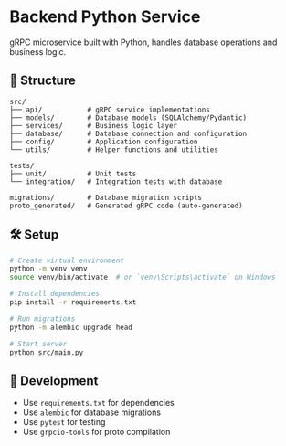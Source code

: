 # Backend Python Service

gRPC microservice built with Python, handles database operations and business logic.

## 📁 Structure

```
src/
├── api/           # gRPC service implementations
├── models/        # Database models (SQLAlchemy/Pydantic)
├── services/      # Business logic layer
├── database/      # Database connection and configuration
├── config/        # Application configuration
└── utils/         # Helper functions and utilities

tests/
├── unit/          # Unit tests
└── integration/   # Integration tests with database

migrations/        # Database migration scripts
proto_generated/   # Generated gRPC code (auto-generated)
```

## 🛠️ Setup

```bash
# Create virtual environment
python -m venv venv
source venv/bin/activate  # or `venv\Scripts\activate` on Windows

# Install dependencies
pip install -r requirements.txt

# Run migrations
python -m alembic upgrade head

# Start server
python src/main.py
```

## 🔧 Development

- Use `requirements.txt` for dependencies
- Use `alembic` for database migrations
- Use `pytest` for testing
- Use `grpcio-tools` for proto compilation